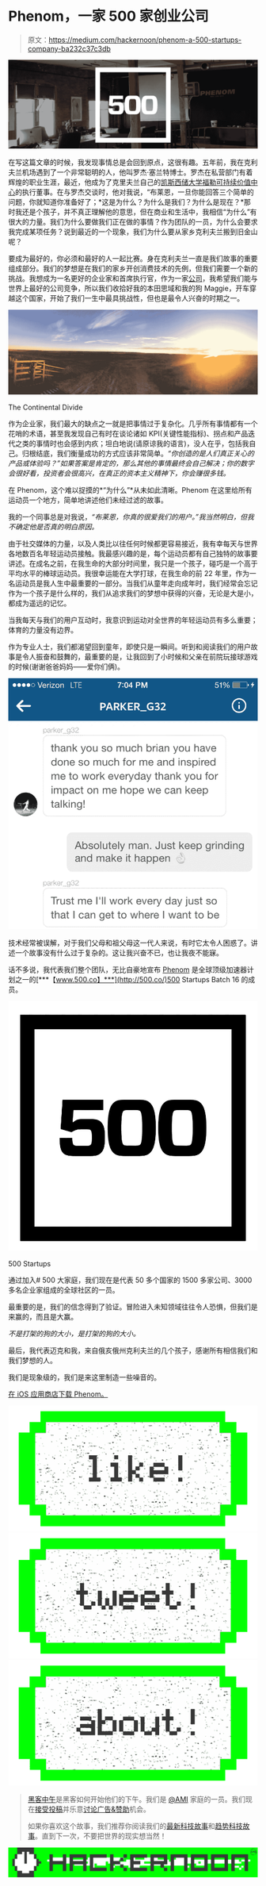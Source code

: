 # Phenom，一家 500 家创业公司

> 原文：<https://medium.com/hackernoon/phenom-a-500-startups-company-ba232c37c3db>

![](img/4bb4ad8b36505398f9b057f266356546.png)

在写这篇文章的时候，我发现事情总是会回到原点，这很有趣。五年前，我在克利夫兰机场遇到了一个非常聪明的人，他叫罗杰·塞兰特博士。罗杰在私营部门有着辉煌的职业生涯，最近，他成为了克里夫兰自己的[凯斯西储大学福勒可持续价值中心](https://weatherhead.case.edu/centers/fowler/)的执行董事。在与罗杰交谈时，他对我说，“布莱恩，一旦你能回答三个简单的问题，你就知道你准备好了；*这是为什么？为什么是我们？为什么是现在？*那时我还是个孩子，并不真正理解他的意思，但在商业和生活中，我相信“为什么”有很大的力量。我们为什么要做我们正在做的事情？作为团队的一员，为什么会要求我完成某项任务？说到最近的一个现象，我们为什么要从家乡克利夫兰搬到旧金山呢？

要成为最好的，你必须和最好的人一起比赛。身在克利夫兰一直是我们故事的重要组成部分。我们的梦想是在我们的家乡开创消费技术的先例，但我们需要一个新的挑战。我想成为一名更好的企业家和首席执行官，作为一家[公司](https://hackernoon.com/tagged/company)，我希望我们能与世界上最好的公司竞争，所以我们收拾好我的本田思域和我的狗 Maggie，开车穿越这个国家，开始了我们一生中最具挑战性，但也是最令人兴奋的时期之一。

![](img/5d71b5069f7cecc6219ed6463bd7ed11.png)

The Continental Divide

作为企业家，我们最大的缺点之一就是把事情过于复杂化。几乎所有事情都有一个花哨的术语，甚至我发现自己有时在谈论诸如 KPI(关键性能指标)、拐点和产品迭代之类的事情时也会感到内疚；坦白地说(请原谅我的语言)，没人在乎，包括我自己。归根结底，我们衡量成功的方式应该非常简单。*“你创造的是人们真正关心的产品或体验吗？”如果答案是肯定的，那么其他的事情最终会自己解决；你的数字会很好看，投资者会很高兴，在真正的资本主义精神下，你会赚很多钱。*

在 Phenom，这个难以捉摸的*“为什么”*从未如此清晰。Phenom 在这里给所有运动员一个地方，简单地讲述他们未经过滤的故事。

我的一个同事总是对我说，*“布莱恩，你真的很爱我们的用户。”我当然明白，但我不确定他是否真的明白原因。*

由于社交媒体的力量，以及人类比以往任何时候都更容易接近，我有幸每天与世界各地数百名年轻运动员接触。我最感兴趣的是，每个运动员都有自己独特的故事要讲述。在成名之前，在我生命的大部分时间里，我只是一个孩子，碰巧是一个高于平均水平的棒球运动员。我很幸运能在大学打球，在我生命的前 22 年里，作为一名运动员是我人生中最重要的一部分。当我们从童年走向成年时，我们经常会忘记作为一个孩子是什么样的，我们从追求我们的梦想中获得的兴奋，无论是大是小，都成为遥远的记忆。

当我每天与我们的用户互动时，我意识到运动对全世界的年轻运动员有多么重要；体育的力量没有边界。

作为专业人士，我们都渴望回到童年，即使只是一瞬间。听到和阅读我们的用户故事是令人振奋和鼓舞的，最重要的是，让我回到了小时候和父亲在前院玩接球游戏的时候(谢谢爸爸妈妈——爱你们俩)。

![](img/496c5673180e884fa21c06a469d1c465.png)

技术经常被误解，对于我们父母和祖父母这一代人来说，有时它太令人困惑了。讲述一个故事没有什么过于复杂的。这让我兴奋不已，也让我夜不能寐。

话不多说，我代表我们整个团队，无比自豪地宣布 [Phenom](https://itunes.apple.com/us/app/phenom/id687226814) 是全球顶级加速器计划之一的[***【www.500.co】***](http://500.co/)500 Startups Batch 16 的成员。

![](img/d7362df83ccc70f96f73d420ebb98843.png)

500 Startups

通过加入# 500 大家庭，我们现在是代表 50 多个国家的 1500 多家公司、3000 多名企业家组成的全球社区的一员。

最重要的是，我们的信念得到了验证。冒险进入未知领域往往令人恐惧，但我们是来赢的，而且是大赢。

*不是打架的狗的大小，是打架的狗的大小。*

最后，我代表迈克和我，来自俄亥俄州克利夫兰的几个孩子，感谢所有相信我们和我们梦想的人。

我们是现象级的，我们是来这里制造一些噪音的。

[在 iOS 应用商店下载 Phenom。](https://itunes.apple.com/us/app/phenom/id687226814)

[![](img/50ef4044ecd4e250b5d50f368b775d38.png)](http://bit.ly/HackernoonFB)[![](img/979d9a46439d5aebbdcdca574e21dc81.png)](https://goo.gl/k7XYbx)[![](img/2930ba6bd2c12218fdbbf7e02c8746ff.png)](https://goo.gl/4ofytp)

> [黑客中午](http://bit.ly/Hackernoon)是黑客如何开始他们的下午。我们是 [@AMI](http://bit.ly/atAMIatAMI) 家庭的一员。我们现在[接受投稿](http://bit.ly/hackernoonsubmission)并乐意[讨论广告&赞助](mailto:partners@amipublications.com)机会。
> 
> 如果你喜欢这个故事，我们推荐你阅读我们的[最新科技故事](http://bit.ly/hackernoonlatestt)和[趋势科技故事](https://hackernoon.com/trending)。直到下一次，不要把世界的现实想当然！

[![](img/be0ca55ba73a573dce11effb2ee80d56.png)](https://goo.gl/Ahtev1)